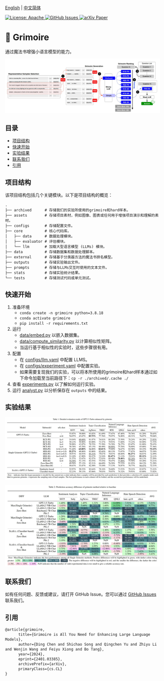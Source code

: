 [English](./README.md) | [中文简体](./README.zh_CN.md)

<a href="https://opensource.org/license/apache-2-0/">
    <img alt="License: Apache" src="https://img.shields.io/badge/License-Apache2.0-green.svg">
</a>
<a href="https://github.com/IAAR-Shanghai/Grimoire/issues">
    <img alt="GitHub Issues" src="https://img.shields.io/github/issues/IAAR-Shanghai/Grimoire/issues">
</a>
<a href="https://arxiv.org/abs/2401.03385">
    <img alt="arXiv Paper" src="https://img.shields.io/badge/Paper-arXiv-blue.svg">
</a>

# 📖 Grimoire

通过魔法书增强小语言模型的能力。
<p align="center"><img src="./assets/grim_framework.jpg" alt=""></p>

## 目录
- [项目结构](#项目结构)
- [快速开始](#快速开始)
- [实验结果](#实验结果)
- [联系我们](#联系我们)
- [引用](#引用)

## 项目结构
该项目结构包括几个关键模块。以下是项目结构的概览：
```
.
├── archived      # 存储我们的实验所使用的grimoire和hard样本。
├── assets        # 存储项目素材，例如图像、图表或任何用于增强项目演示和理解的素材。
├── configs       # 存储配置文件。
├── core          # 核心代码库。
│   ├── data      # 数据处理模块。
│   ├── evaluator # 评估模块。
│   └── llm       # 加载大型语言模型 (LLMs) 模块。
├── data          # 存储数据集和数据处理脚本。
├── external      # 存储基于分类器方法的魔法书排名模型。
├── outputs       # 存储实验输出文件。
├── prompts       # 存储与LLMs交互时使用的文本文件。
├── stats         # 存储实验统计结果。
└── tests         # 存储测试代码或单元测试。
```

## 快速开始
1. 准备环境
   * `conda create -n grimoire python=3.8.18`
   * `conda activate grimoire`
   * `pip install -r requirements.txt`
2. 运行
   * [data/embed.py](data/embed.py) 以嵌入数据集。
   * [data/compute_similarity.py](data/compute_similarity.py) 以计算相似性矩阵。
   * 当运行基于相似性的实验时，这些步骤很有用。
3. 配置
   * 在 [configs/llm.yaml](configs/llm.yaml) 中配置 LLMS。
   * 在 [configs/experiment.yaml](configs/experiment.yaml) 中配置实验。
   * 如果需要复现我们的实验，可以将本所使用的grimoire和hard样本通过如下命令加载至当前路径下：`cp -r ./archived/.cache ./`
4. 查看 [experiments.py](experiments.py) 以了解如何运行实验。
5. 运行 [analyst.py](analyst.py) 以分析保存在 `outputs` 中的结果。

## 实验结果
<p align="center"><img src="./assets/res_gpt-3.5-turbo.jpg" alt=""></p>
<p align="center"><img src="./assets/acc_diff_grim_to_baseline.jpg" alt=""></p>


## 联系我们
如有任何问题、反馈或建议，请打开 GitHub Issue。您可以通过 [GitHub Issues](https://github.com/IAAR-Shanghai/Grimoire/issues) 联系我们。

## 引用
```
@article{grimoire,
      title={Grimoire is All You Need for Enhancing Large Language Models}, 
      author={Ding Chen and Shichao Song and Qingchen Yu and Zhiyu Li and Wenjin Wang and Feiyu Xiong and Bo Tang},
      year={2024},
      eprint={2401.03385},
      archivePrefix={arXiv},
      primaryClass={cs.CL}
}
```
